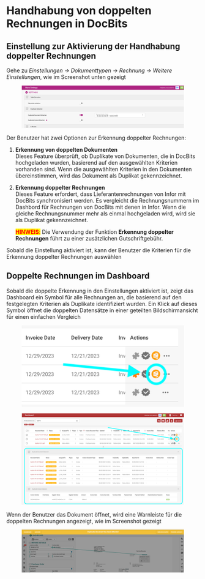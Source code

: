 # Handhabung von doppelten Rechnungen in DocBits

## Einstellung zur Aktivierung der Handhabung doppelter Rechnungen

Gehe zu _Einstellungen → Dokumenttypen → Rechnung → Weitere Einstellungen_, wie im Screenshot unten gezeigt

<figure><img src="../../../../../.gitbook/assets/duplicate_invoice handling.png" alt=""><figcaption></figcaption></figure>

Der Benutzer hat zwei Optionen zur Erkennung doppelter Rechnungen:

1. **Erkennung von doppelten Dokumenten**\
   Dieses Feature überprüft, ob Duplikate von Dokumenten, die in DocBits hochgeladen wurden, basierend auf den ausgewählten Kriterien vorhanden sind. Wenn die ausgewählten Kriterien in den Dokumenten übereinstimmen, wird das Dokument als Duplikat gekennzeichnet.
2.  **Erkennung doppelter Rechnungen**\
    Dieses Feature erfordert, dass Lieferantenrechnungen von Infor mit DocBits synchronisiert werden. Es vergleicht die Rechnungsnummern im Dashbord für Rechnungen von DocBits mit denen in Infor. Wenn die gleiche Rechnungsnummer mehr als einmal hochgeladen wird, wird sie als Duplikat gekennzeichnet.

    <mark style="color:red;">**HINWEIS**</mark><mark style="color:red;">:</mark> Die Verwendung der Funktion **Erkennung doppelter Rechnungen** führt zu einer zusätzlichen Gutschriftgebühr.

Sobald die Einstellung aktiviert ist, kann der Benutzer die Kriterien für die Erkennung doppelter Rechnungen auswählen

## Doppelte Rechnungen im Dashboard

Sobald die doppelte Erkennung in den Einstellungen aktiviert ist, zeigt das Dashboard ein Symbol für alle Rechnungen an, die basierend auf den festgelegten Kriterien als Duplikate identifiziert wurden. Ein Klick auf dieses Symbol öffnet die doppelten Datensätze in einer geteilten Bildschirmansicht für einen einfachen Vergleich

<figure><img src="../../../../../.gitbook/assets/duplicate_invoice handling2.png" alt=""><figcaption></figcaption></figure>

<figure><img src="../../../../../.gitbook/assets/duplicate_invoice handling2b.png" alt=""><figcaption></figcaption></figure>

Wenn der Benutzer das Dokument öffnet, wird eine Warnleiste für die doppelten Rechnungen angezeigt, wie im Screenshot gezeigt

<figure><img src="../../../../../.gitbook/assets/duplicate_invoice handling3.png" alt=""><figcaption></figcaption></figure>
